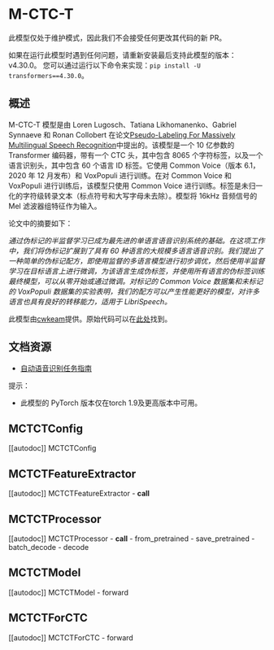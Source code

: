 <!--
版权 2022 年 HuggingFace 团队。版权所有。

根据 Apache 许可证第 2.0 版（"许可证"），您不得使用此文件，除非符合许可证。
您可以在以下位置获取许可证的副本：

http://www.apache.org/licenses/LICENSE-2.0

在适用法律规定或书面协议同意的情况下，根据许可证分发的软件按"原样"分发，不提供任何担保或条件，无论是明示的还是默示的。有关许可证下的特定语言的权限和限制的详细信息，请参阅许可证。

⚠️ 请注意，此文件是 Markdown 格式，但包含我们的文档构建器（类似于 MDX）的特殊语法，您的 Markdown 查看器可能不会正确呈现。

-->

# M-CTC-T

<Tip warning={true}>

此模型仅处于维护模式，因此我们不会接受任何更改其代码的新 PR。

如果在运行此模型时遇到任何问题，请重新安装最后支持此模型的版本：v4.30.0。
您可以通过运行以下命令来实现：`pip install -U transformers==4.30.0`。

</Tip>

## 概述

M-CTC-T 模型是由 Loren Lugosch、Tatiana Likhomanenko、Gabriel Synnaeve 和 Ronan Collobert 在论文[Pseudo-Labeling For Massively Multilingual Speech Recognition](https://arxiv.org/abs/2111.00161)中提出的。该模型是一个 10 亿参数的 Transformer 编码器，带有一个 CTC 头，其中包含 8065 个字符标签，以及一个语言识别头，其中包含 60 个语言 ID 标签。它使用 Common Voice（版本 6.1，2020 年 12 月发布）和 VoxPopuli 进行训练。在对 Common Voice 和 VoxPopuli 进行训练后，该模型只使用 Common Voice 进行训练。标签是未归一化的字符级转录文本（标点符号和大写字母未去除）。模型将 16kHz 音频信号的 Mel 滤波器组特征作为输入。

论文中的摘要如下：

*通过伪标记的半监督学习已成为最先进的单语言语音识别系统的基础。在这项工作中，我们将伪标记扩展到了具有 60 种语言的大规模多语言语音识别。我们提出了一种简单的伪标记配方，即使用监督的多语言模型进行初步调优，然后使用半监督学习在目标语言上进行微调，为该语言生成伪标签，并使用所有语言的伪标签训练最终模型，可以从零开始或通过微调。对标记的 Common Voice 数据集和未标记的 VoxPopuli 数据集的实验表明，我们的配方可以产生性能更好的模型，对许多语言也具有良好的转移能力，适用于 LibriSpeech。*



此模型由[cwkeam](https://huggingface.co/cwkeam)提供。原始代码可以在[此处](https://github.com/flashlight/wav2letter/tree/main/recipes/mling_pl)找到。

## 文档资源

- [自动语音识别任务指南](../tasks/asr)

提示：

- 此模型的 PyTorch 版本仅在torch 1.9及更高版本中可用。

## MCTCTConfig

[[autodoc]] MCTCTConfig

## MCTCTFeatureExtractor

[[autodoc]] MCTCTFeatureExtractor
    - __call__

## MCTCTProcessor

[[autodoc]] MCTCTProcessor
    - __call__
    - from_pretrained
    - save_pretrained
    - batch_decode
    - decode


## MCTCTModel

[[autodoc]] MCTCTModel
    - forward

## MCTCTForCTC

[[autodoc]] MCTCTForCTC
    - forward
